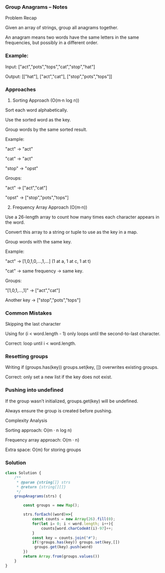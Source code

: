 ### Group Anagrams – Notes
Problem Recap

Given an array of strings, group all anagrams together.

An anagram means two words have the same letters in the same frequencies, but possibly in a different order.

### Example:

Input: ["act","pots","tops","cat","stop","hat"]

Output: [["hat"], ["act","cat"], ["stop","pots","tops"]]

### Approaches
1. Sorting Approach (O(m·n log n))

Sort each word alphabetically.

Use the sorted word as the key.

Group words by the same sorted result.

Example:

"act" → "act"

"cat" → "act"

"stop" → "opst"

Groups:

"act" → ["act","cat"]

"opst" → ["stop","pots","tops"]

2. Frequency Array Approach (O(m·n))

Use a 26-length array to count how many times each character appears in the word.

Convert this array to a string or tuple to use as the key in a map.

Group words with the same key.

Example:

"act" → [1,0,1,0,...,1,...] (1 at a, 1 at c, 1 at t)

"cat" → same frequency → same key.

Groups:

"[1,0,1,...,1]" → ["act","cat"]

Another key → ["stop","pots","tops"]

### Common Mistakes

Skipping the last character

Using for (i < word.length - 1) only loops until the second-to-last character.

Correct: loop until i < word.length.

### Resetting groups

Writing if (groups.has(key)) groups.set(key, []) overwrites existing groups.

Correct: only set a new list if the key does not exist.

### Pushing into undefined

If the group wasn’t initialized, groups.get(key) will be undefined.

Always ensure the group is created before pushing.

Complexity Analysis

Sorting approach: O(m · n log n)

Frequency array approach: O(m · n)

Extra space: O(m) for storing groups

### Solution

```javascript 
class Solution {
    /**
     * @param {string[]} strs
     * @return {string[][]}
     */
    groupAnagrams(strs) {

        const groups = new Map();

        strs.forEach((word)=>{
            const counts = new Array(26).fill(0);
            for(let i= 0; i < word.length; i++){
                counts[word.charCodeAt(i)-97]++;
            }
            const key = counts.join("#");
            if(!groups.has(key)) groups.set(key,[])
             groups.get(key).push(word)
        })
        return Array.from(groups.values())
    }
}
```